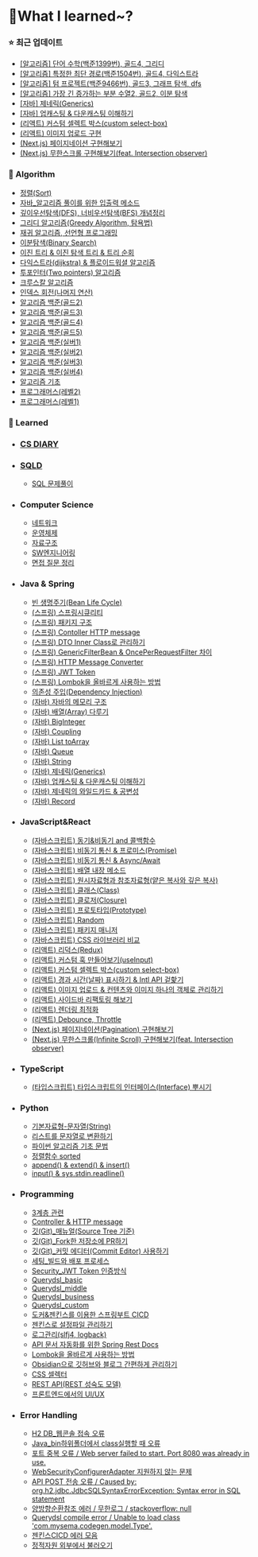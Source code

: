 # 📝What I learned~?

### ⭐ 최근 업데이트

- [\[알고리즘\] 단어 수학(백준1399번), 골드4, 그리디](https://github.com/g4dalcom/dev_vault/blob/main/Algorithm/%EB%B0%B1%EC%A4%80(%EA%B3%A8%EB%93%9C4)/%EB%8B%A8%EC%96%B4%20%EC%88%98%ED%95%99(%EB%B0%B1%EC%A4%801339%EB%B2%88)_%EA%B3%A8%EB%93%9C4_%EA%B7%B8%EB%A6%AC%EB%94%94(greedy).md)
- [\[알고리즘\] 특정한 최단 경로(백준1504번), 골드4, 다익스트라](https://github.com/g4dalcom/dev_vault/blob/main/Algorithm/%EB%B0%B1%EC%A4%80(%EA%B3%A8%EB%93%9C4)/%ED%8A%B9%EC%A0%95%ED%95%9C%20%EC%B5%9C%EB%8B%A8%20%EA%B2%BD%EB%A1%9C(%EB%B0%B1%EC%A4%801504%EB%B2%88)_%EA%B3%A8%EB%93%9C4_%EB%8B%A4%EC%9D%B5%EC%8A%A4%ED%8A%B8%EB%9D%BC(dijkstra).md)
- [\[알고리즘\] 텀 프로젝트(백준9466번), 골드3, 그래프 탐색, dfs](https://github.com/g4dalcom/dev_vault/blob/main/Algorithm/%EB%B0%B1%EC%A4%80(%EA%B3%A8%EB%93%9C3)/%ED%85%80%20%ED%94%84%EB%A1%9C%EC%A0%9D%ED%8A%B8(%EB%B0%B1%EC%A4%809466%EB%B2%88)_%EA%B3%A8%EB%93%9C3_%EA%B7%B8%EB%9E%98%ED%94%84%20%ED%83%90%EC%83%89%2C%20dfs.md)
- [\[알고리즘\] 가장 긴 증가하는 부분 수열2, 골드2, 이분 탐색](https://github.com/g4dalcom/dev_vault/blob/main/Algorithm/%EB%B0%B1%EC%A4%80(%EA%B3%A8%EB%93%9C2)/%EA%B0%80%EC%9E%A5%20%EA%B8%B4%20%EC%A6%9D%EA%B0%80%ED%95%98%EB%8A%94%20%EB%B6%80%EB%B6%84%20%EC%88%98%EC%97%B4%202(%EB%B0%B1%EC%A4%8012015%EB%B2%88)_%EA%B3%A8%EB%93%9C2_%EC%9D%B4%EB%B6%84%20%ED%83%90%EC%83%89%2C%20%EC%9D%B4%EC%A7%84%20%ED%83%90%EC%83%89%2C%20binary%20search.md)
- [\[자바\] 제네릭(Generics)](https://github.com/g4dalcom/dev_vault/blob/main/Studying/Java%26Spring/%EC%9E%90%EB%B0%94_%EC%A0%9C%EB%84%A4%EB%A6%AD(Generics).md)
- [\[자바\] 업캐스팅 & 다운캐스팅 이해하기](https://github.com/g4dalcom/dev_vault/blob/main/Studying/Java&Spring/%EC%9E%90%EB%B0%94_%EC%97%85%EC%BA%90%EC%8A%A4%ED%8C%85_%EB%8B%A4%EC%9A%B4%EC%BA%90%EC%8A%A4%ED%8C%85.md)
- [(리액트) 커스텀 셀렉트 박스(custom select-box)](Studying/JavaScript&React/리액트_커스텀_셀렉트박스(select_box).md)
- [(리액트) 이미지 업로드 구현](https://github.com/g4dalcom/dev_vault/blob/main/Studying/JavaScript%26React/%EB%A6%AC%EC%95%A1%ED%8A%B8_%EC%9D%B4%EB%AF%B8%EC%A7%80%EC%97%85%EB%A1%9C%EB%93%9C_(upload).md)
- [(Next.js) 페이지네이션 구현해보기](https://github.com/g4dalcom/dev_vault/blob/main/Studying/JavaScript%26React/Next.js_%ED%8E%98%EC%9D%B4%EC%A7%80%EB%84%A4%EC%9D%B4%EC%85%98(Pagination).md)
- [(Next.js) 무한스크롤 구현해보기(feat. Intersection observer)](https://github.com/g4dalcom/dev_vault/blob/main/Studying/JavaScript%26React/Next.js_%EB%AC%B4%ED%95%9C%EC%8A%A4%ED%81%AC%EB%A1%A4(Infinite_scroll)_IntersectionObserver.md)

### 🔎 Algorithm

- [정렬(Sort)](/Algorithm/정렬(Sort))
- [자바_알고리즘 풀이를 위한 입출력 메소드](/Algorithm/자바_알고리즘_풀이를_위한_입출력메소드.md)
- [깊이우선탐색(DFS), 너비우선탐색(BFS) 개념정리](/Algorithm/깊이우선탐색(DFS)_너비우선탐색(BFS)_개념정리.md)
- [그리디 알고리즘(Greedy Algorithm, 탐욕법)](/Algorithm/그리디_알고리즘(Greedy_Algorithm,_탐욕법).md)
- [재귀 알고리즘, 선언형 프로그래밍](/Algorithm/재귀_알고리즘_선언적프로그래밍.md)
- [이분탐색(Binary Search)](/Algorithm/이분_탐색(Binary_Search).md)
- [이진 트리 & 이진 탐색 트리 & 트리 순회](/Algorithm/이진트리_이진탐색_트리순회(Tree_Travelsal).md)
- [다익스트라(dijkstra) & 플로이드워셜 알고리즘](/Algorithm/다익스트라(dijkstra)_플로이드워셜_알고리즘.md)
- [투포인터(Two pointers) 알고리즘](/Algorithm/투포인터_알고리즘.md)
- [크루스칼 알고리즘](/Algorithm/크루스칼_알고리즘.md)
- [인덱스 회전(나머지 연산)](/Algorithm/인덱스_회전(나머지_연산).md)
- [알고리즘 백준(골드2)](/Algorithm/백준(골드2))
- [알고리즘 백준(골드3)](/Algorithm/백준(골드3))
- [알고리즘 백준(골드4)](/Algorithm/백준(골드4))
- [알고리즘 백준(골드5)](/Algorithm/백준(골드5))
- [알고리즘 백준(실버1)](/Algorithm/백준(실버1))
- [알고리즘 백준(실버2)](/Algorithm/백준(실버2))
- [알고리즘 백준(실버3)](/Algorithm/백준(실버3))
- [알고리즘 백준(실버4)](/Algorithm/백준(실버4))
- [알고리즘 기초](/Algorithm/기초)
- [프로그래머스(레벨2)](/Algorithm/프로그래머스(레벨2))
- [프로그래머스(레벨1)](/Algorithm/프로그래머스(레벨1))


### 🔎 Learned

- ### [CS DIARY](/Studying/CS_DIARY)

- ### [SQLD](/Studying/SQLD)
	- [SQL 문제풀이](/Studying/SQLD/프로그래머스)

- ### Computer Science
	- [네트워크](Studying/CS/네트워크)
	- [운영체제](Studying/CS/운영체제)
	- [자료구조](Studying/CS/자료구조)
	- [SW엔지니어링](Studying/CS/SW엔지니어링)
	- [면접 질문 정리](Studying/CS/면접질문정리)


- ### Java & Spring
	- [빈 생명주기(Bean Life Cycle)](Studying/Java&Spring/빈_생명주기(Bean_Life_Cycle).md)
	- [(스프링) 스프링시큐리티](Studying/Java&Spring/스프링_스프링시큐리티_플로우.md)
	- [(스프링) 패키지 구조](Studying/Java&Spring/스프링_패키지_구조.md)
	- [(스프링) Contoller HTTP message](Studying/Java&Spring/스프링_Controller_HTTPmessage.md)
	- [(스프링) DTO Inner Class로 관리하기](Studying/Java&Spring/스프링_DTO_Inner_Class로_관리하기.md)
	- [(스프링) GenericFilterBean & OncePerRequestFilter 차이](Studying/Java&Spring/스프링_GenericFilterBean_OncePerRequestFilter.md)
	- [(스프링) HTTP Message Converter](Studying/Java&Spring/스프링_HTTP_Message_Converter.md)
	- [(스프링) JWT Token](Studying/Java&Spring/스프링_JWT_Token.md)
	- [(스프링) Lombok을 올바르게 사용하는 방법](Studying/Java&Spring/Lombok을_올바르게_사용하는_방법.md)
	- [의존성 주입(Dependency Injection)](Studying/Java&Spring/의존성_주입(DI).md)
	- [(자바) 자바의 메모리 구조](Studying/Java&Spring/자바_메모리_구조.md)
	- [(자바) 배열(Array) 다루기](Studying/Java&Spring/자바_배열(Array)_다루기.md)
	- [(자바) BigInteger](Studying/Java&Spring/자바_BigInteger.md)
	- [(자바) Coupling](Studying/Java&Spring/자바_Coupling.md)
	- [(자바) List toArray](Studying/Java&Spring/자바_List_toArray.md)
	- [(자바) Queue](Studying/Java&Spring/자바_Queue.md)
	- [(자바) String](Studying/Java&Spring/자바_String.md)
	- [(자바) 제네릭(Generics)](Studying/Java&Spring/자바_제네릭(Generics).md)
	- [(자바) 업캐스팅 & 다운캐스팅 이해하기](Studying/Java&Spring/자바_업캐스팅_다운캐스팅.md)
	- [(자바) 제네릭의 와일드카드 & 공변성](Studying/Java&Spring/자바_제네릭_와일드카드_공변.md)
	- [(자바) Record](Studying/Java&Spring/자바_record.md)


- ### JavaScript&React
	- [(자바스크립트) 동기&비동기 and 콜백함수](Studying/JavaScript&React/자바스크립트_동기&비동기_콜백함수.md)
	- [(자바스크립트) 비동기 통신 & 프로미스(Promise)](Studying/JavaScript&React/자바스크립트_비동기통신_Promise.md)
	- [(자바스크립트) 비동기 통신 & Async/Await](Studying/JavaScript&React/자바스크립트_비동기통신_Async_Await.md)
	- [(자바스크립트) 배열 내장 메소드](Studying/JavaScript&React/자바스크립트_배열내장메서드.md)
	- [(자바스크립트) 원시자료형과 참조자료형(얕은 복사와 깊은 복사)](Studying/JavaScript&React/자바스크립트_원시자료형과_참조자료형(얕은_복사와_깊은_복사).md)
	- [(자바스크립트) 클래스(Class)](Studying/JavaScript&React/자바스크립트_클래스.md)
	- [(자바스크립트) 클로저(Closure)](Studying/JavaScript&React/자바스크립트_클로저(Closure).md)
	- [(자바스크립트) 프로토타입(Prototype)](Studying/JavaScript&React/자바스크립트_프로토타입(Prototype).md)
	- [(자바스크립트) Random](Studying/JavaScript&React/자바스크립트_Random.md)
	- [(자바스크립트) 패키지 매니저](Studying/JavaScript&React/자바스크립트_패키지매니저.md)
	- [(자바스크립트) CSS 라이브러리 비교](Studying/JavaScript&React/자바스크립트_CSS라이브러리.md)
	- [(리액트) 리덕스(Redux)](Studying/JavaScript&React/리액트_리덕스(redux).md)
	- [(리액트) 커스텀 훅 만들어보기(useInput)](Studying/JavaScript&React/리액트_커스텀훅(useInput).md)
	- [(리액트) 커스텀 셀렉트 박스(custom select-box)](Studying/JavaScript&React/리액트_커스텀_셀렉트박스(select_box).md)
	- [(리액트) 경과 시간(날짜) 표시하기 & Intl API 겉핥기](Studying/JavaScript&React/리액트_경과시간표시_IntlAPI.md)
	- [(리액트) 이미지 업로드 & 컨텐츠와 이미지 하나의 객체로 관리하기](Studying/JavaScript&React/리액트_이미지업로드_(upload).md)
	- [(리액트) 사이드바 리팩토링 해보기](Studying/JavaScript&React/리액트_사이드바_리팩토링.md)
	- [(리액트) 렌더링 최적화](Studying/JavaScript&React/리액트_렌더링최적화.md)
	- [(리액트) Debounce, Throttle](Studying/JavaScript&React/리액트_Debounce_Throttle.md)
	- [(Next.js) 페이지네이션(Pagination) 구현해보기](Next.js_페이지네이션(Pagination).md)
	- [(Next.js) 무한스크롤(Infinite Scroll) 구현해보기(feat. Intersection observer)](Next.js_무한스크롤(Infinite_scroll)_IntersectionObserver.md)


- ### TypeScript
	- [(타입스크립트) 타입스크립트의 인터페이스(Interface) 뿌시기](Studying/TypeScript/타입스크립트_인터페이스(Interface).md)

- ### Python
	- [기본자료형-문자열(String)](Studying/Python/파이썬_기본자료형_문자열(String).md)
	- [리스트를 문자열로 변환하기](Studying/Python/파이썬_리스트를_문자열로_변환하기.md)
	- [파이썬 알고리즘 기초 문법](Studying/Python/파이썬_알고리즘_기초_문법(Input_split_map).md)
	- [정렬함수 sorted](Studying/Python/파이썬_정렬함수sorted.md)
	- [append() & extend() & insert()](Studying/Python/파이썬_append_extend_insert.md)
	- [input() & sys.stdin.readline()](Studying/Python/파이썬_input_sys.stdin.readline.md)


- ### Programming
	- [3계층 관련](자바_Coupling.md)
	- [Controller & HTTP message](스프링_Controller_HTTPmessage.md)
	- [깃(Git)\_매뉴얼(Source Tree 기준)](/Studying/Programming/깃_매뉴얼.md)
	- [깃(Git)\_Fork한 저장소에 PR하기](/Studying/Programming/깃_Fork한_저장소에_PR하기.md)
	- [깃(Git)\_커밋 에디터(Commit Editor) 사용하기](/Studying/Programming/커밋_에디터_사용하기.md)
	- [세팅_빌드와 배포 프로세스](/Studying/Programming/세팅_빌드및배포.md)
	- [Security_JWT Token 인증방식](/Studying/Programming/JWT토큰인증방식.md)
	- [Querydsl_basic](/Studying/Programming/Querydsl_basic.md)
	- [Querydsl_middle](/Studying/Programming/Querydsl_middle.md)
	- [Querydsl_business](/Studying/Programming/Querydsl_business.md)
	- [Querydsl_custom](/Studying/Programming/Querydsl_custom.md)
	- [도커&젠킨스를 이용한 스프링부트 CICD](/Studying/Programming/도커&젠킨스_스프링부트CICD.md)
	- [젠킨스로 설정파일 관리하기](/Studying/Programming/젠킨스로_설정파일_관리하기.md)
	- [로그관리(slfj4, logback)](/Studying/Programming/로그관리_SLFJ4_logback.md)
	- [API 문서 자동화를 위한 Spring Rest Docs](/Studying/Programming/Spring_Rest_Docs.md)
	- [Lombok을 올바르게 사용하는 방법](Lombok을_올바르게_사용하는_방법.md)
	- [Obsidian으로 깃허브와 블로그 간편하게 관리하기](/Studying/Programming/Obsidian설정.md)
	- [CSS 셀렉터](/Studying/Programming/CSS_Selector.md)
	- [REST API(REST 성숙도 모델)](/Studying/Programming/REST_API.md)
	- [프론트엔드에서의 UI/UX](/Studying/Programming/프론트엔드에서의_UIUX.md)



- ### Error Handling
	- [H2 DB_웹콘솔 접속 오류](/Studying/Errors/H2_웹콘솔_접속_오류.md)
	- [Java_bin하위폴더에서 class실행할 때 오류](/Studying/Errors/Java_bin하위폴더class실행오류.md)
	- [포트 중복 오류 / Web server failed to start. Port 8080 was already in use.](/Studying/Errors/Spring_ServerAlreadyInUse.md)
	- [WebSecurityConfigurerAdapter 지원하지 않는 문제](/Studying/Errors/WebSecurityConfigurerAdapter_지원하지_않는_문제.md)
	- [API POST 전송 오류 / Caused by: org.h2.jdbc.JdbcSQLSyntaxErrorException: Syntax error in SQL statement](/Studying/Errors/API_POST_전송오류.md)
	- [양방향순환참조 에러 / 무한로그 / stackoverflow: null](/Studying/Errors/양방향순환참조에러_stackoverflow.md)
	- [Querydsl compile error / Unable to load class 'com.mysema.codegen.model.Type'.](/Studying/Errors/Querydsl_compile_오류.md)
	- [젠킨스CICD 에러 모음](/Studying/Errors/JekinsCICD_ERROR.md)
	- [정적자원 외부에서 불러오기](/Studying/Errors/정적자원_외부에서_불러오기.md)


